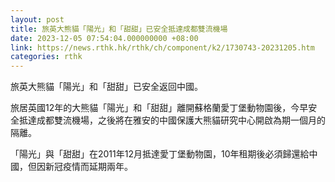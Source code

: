 ```yaml
---
layout: post
title: 旅英大熊貓「陽光」和「甜甜」已安全抵達成都雙流機場
date: 2023-12-05 07:54:04.000000000 +08:00
link: https://news.rthk.hk/rthk/ch/component/k2/1730743-20231205.htm
categories: rthk
---
```


旅英大熊貓「陽光」和「甜甜」已安全返回中國。

旅居英國12年的大熊貓「陽光」和「甜甜」離開蘇格蘭愛丁堡動物園後，今早安全抵達成都雙流機場，之後將在雅安的中國保護大熊貓研究中心開啟為期一個月的隔離。

「陽光」與「甜甜」在2011年12月抵達愛丁堡動物園，10年租期後必須歸還給中國，但因新冠疫情而延期兩年。
